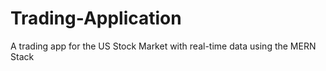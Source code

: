 # Trading-Application
A trading app for the US Stock Market with real-time data using the MERN Stack
